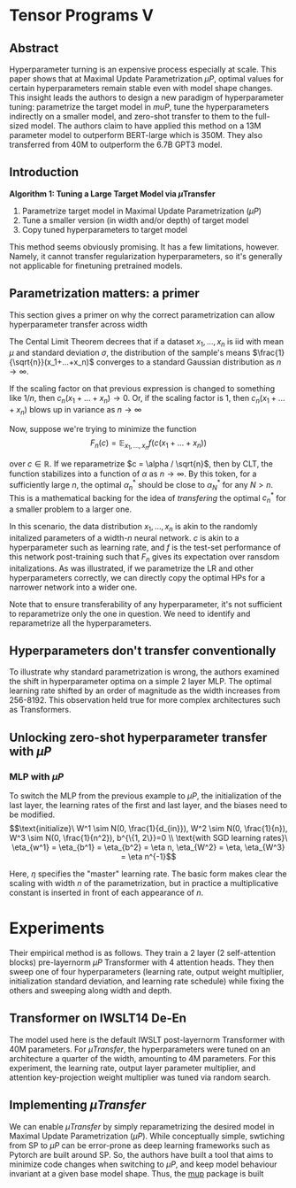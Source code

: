# Tensor Programs V

## Abstract
Hyperparameter turning is an expensive process especially at scale. This paper shows that at Maximal Update Parametrization $\mu P$, optimal values for certain hyperparameters remain stable even with model shape changes. This insight leads the authors to design a new paradigm of hyperparameter tuning: parametrize the target model in $mu P$, tune the hyperparameters indirectly on a smaller model, and zero-shot transfer to them to the full-sized model. The authors claim to have applied this method on a 13M parameter model to outperform BERT-large which is 350M. They also transferred from 40M to outperform the 6.7B GPT3 model.

## Introduction
**Algorithm 1: Tuning a Large Target Model via $\mu$Transfer**
1. Parametrize target model in Maximal Update Parametrization ($\mu P$)
2. Tune a smaller version (in width and/or depth) of target model
3. Copy tuned hyperparameters to target model

This method seems obviously promising. It has a few limitations, however. Namely, it cannot transfer regularization hyperparameters, so it's generally not applicable for finetuning pretrained models.

## Parametrization matters: a primer
This section gives a primer on why the correct parametrization can allow hyperparameter transfer across width

The Cental Limit Theorem decrees that if a dataset $x_1, ..., x_n$ is iid with mean $\mu$ and standard deviation $\sigma$, the distribution of the sample's means $\frac{1}{\sqrt{n}}(x_1+...+x_n)$ converges to a standard Gaussian distribution as $n \rightarrow \infty$.

If the scaling factor on that previous expression is changed to something like $1/n$, then $c_n(x_1+...+x_n) \rightarrow 0$. Or, if the scaling factor is 1, then $c_n(x_1 + ... + x_n)$ blows up in variance as $n \rightarrow \infty$

Now, suppose we're trying to minimize the function
$$F_n(c) = \mathbb{E}_{x_1,...,x_n}f(c(x_1+...+x_n))$$

over $c \in \mathbb{R}$. If we reparametrize $c = \alpha / \sqrt{n}$, then by CLT, the function stabilizes into a function of $\alpha$ as $n \rightarrow \infty$. By this token, for a sufficiently large $n$, the optimal $\alpha^*_n$ should be close to $\alpha^*_N$ for any $N > n$. This is a mathematical backing for the idea of *transfering* the optimal $c^*_n$ for a smaller problem to a larger one.

In this scenario, the data distribution $x_1,...,x_n$ is akin to the randomly initalized parameters of a width-$n$ neural network. $c$ is akin to a hyperparameter such as learning rate, and $f$ is the test-set performance of this network post-training such that $F_n$ gives its expectation over ransdom initalizations. As was illustrated, if we parametrize the LR and other hyperparameters correctly, we can directly copy the optimal HPs for a narrower network into a wider one.

Note that to ensure transferability of any hyperparameter, it's not sufficient to reparametrize only the one in question. We need to identify and reparametrize all the hyperparameters.

## Hyperparameters don't transfer conventionally
To illustrate why standard parametrization is wrong, the authors examined the shift in hyperparameter optima on a simple 2 layer MLP. The optimal learning rate shifted by an order of magnitude as the width increases from 256-8192. This observation held true for more complex architectures such as Transformers.

## Unlocking zero-shot hyperparameter transfer with $\mu P$
### MLP with $\mu P$
To switch the MLP from the previous example to $\mu P$, the initialization of the last layer, the learning rates of the first and last layer, and the biases need to be modified.
$$\text{initialize}\ W^1 \sim N(0, \frac{1}{d_{in}}), W^2 \sim N(0, \frac{1}{n}), W^3 \sim N(0, \frac{1}{n^2}), b^{\{1, 2\}}=0 \\ \text{with SGD learning rates}\ \eta_{w^1} = \eta_{b^1} = \eta_{b^2} = \eta n, \eta_{W^2} = \eta, \eta_{W^3} = \eta n^{-1}$$

Here, $\eta$ specifies the "master" learning rate. The basic form makes clear the scaling with width $n$ of the parametrization, but in practice a multiplicative constant is inserted in front of each appearance of $n$.

# Experiments
Their empirical method is as follows. They train a 2 layer (2 self-attention blocks) pre-layernorm $\mu P$ Transformer with 4 attention heads. They then sweep one of four hyperparameters (learning rate, output weight multiplier, initialization standard deviation, and learning rate schedule) while fixing the others and sweeping along width and depth. 

## Transformer on IWSLT14 De-En
The model used here is the default IWSLT post-layernorm Transformer with 40M parameters. For $\mu Transfer$, the hyperparameters were tuned on an architecture a quarter of the width, amounting to 4M parameters. For this experiment, the learning rate, output layer parameter multiplier, and attention key-projection weight multiplier was tuned via random search.

## Implementing $\mu Transfer$
We can enable $\mu Transfer$ by simply reparametrizing the desired model in Maximal Update Parametrization ($\mu P$). While conceptually simple, swtiching from SP to $\mu P$ can be error-prone as deep learning frameworks such as Pytorch are built around SP. So, the authors have built a tool that aims to minimize code changes when switching to $\mu P$, and keep model behaviour invariant at a given base model shape. Thus, the [mup](https://github.com/microsoft/mup) package is built